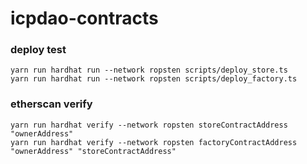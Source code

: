 # icpdao-contracts

### deploy test
```
yarn run hardhat run --network ropsten scripts/deploy_store.ts
yarn run hardhat run --network ropsten scripts/deploy_factory.ts
```

### etherscan verify
```
yarn run hardhat verify --network ropsten storeContractAddress "ownerAddress"
yarn run hardhat verify --network ropsten factoryContractAddress "ownerAddress" "storeContractAddress"
```